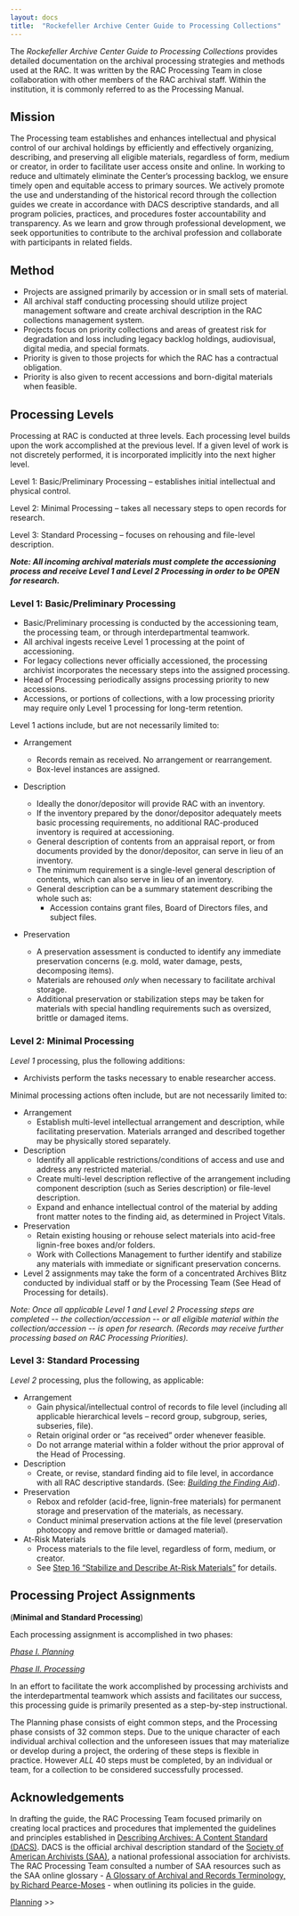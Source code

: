 ```yaml
---
layout: docs
title:  "Rockefeller Archive Center Guide to Processing Collections"
---
```

The *Rockefeller Archive Center Guide to Processing Collections* provides detailed documentation on the archival processing strategies and methods used at the RAC. It was written by the RAC Processing Team in close collaboration with other members of the RAC archival staff. Within the institution, it is commonly referred to as the Processing Manual.

## Mission

The Processing team establishes and enhances intellectual and physical
control of our archival holdings by efficiently and effectively
organizing, describing, and preserving all eligible materials,
regardless of form, medium or creator, in order to facilitate user
access onsite and online. In working to reduce and ultimately eliminate
the Center’s processing backlog, we ensure timely open and equitable
access to primary sources. We actively promote the use and understanding
of the historical record through the collection guides we create in
accordance with DACS descriptive standards, and all program policies,
practices, and procedures foster accountability and transparency. As we
learn and grow through professional development, we seek opportunities
to contribute to the archival profession and collaborate with
participants in related fields.

## Method

- Projects are assigned primarily by accession or in small sets of
    material.
- All archival staff conducting processing should utilize project
    management software and create archival description in the RAC
    collections management system.
- Projects focus on priority collections and areas of greatest risk
    for degradation and loss including legacy backlog holdings,
    audiovisual, digital media, and special formats.
- Priority is given to those projects for which the RAC has a
    contractual obligation.
- Priority is also given to recent accessions and born-digital
    materials when feasible.

## Processing Levels

Processing at RAC is conducted at three levels. Each processing level
builds upon the work accomplished at the previous level. If a given
level of work is not discretely performed, it is incorporated implicitly
into the next higher level.

Level 1: Basic/Preliminary Processing – establishes initial intellectual
  and physical control.

 Level 2: Minimal Processing – takes all necessary steps to open records
  for research.

 Level 3: Standard Processing – focuses on rehousing and file-level
  description.

  _**Note: All incoming archival materials must complete the accessioning
  process and receive Level 1 and Level 2 Processing in order to be OPEN
  for research.**_  

### Level 1: Basic/Preliminary Processing

  - Basic/Preliminary processing is conducted by the accessioning team,
      the processing team, or through interdepartmental teamwork.
  - All archival ingests receive Level 1 processing at the point of
      accessioning.
  - For legacy collections never officially accessioned, the processing
      archivist incorporates the necessary steps into the assigned
      processing.
  - Head of Processing periodically assigns processing priority to new
      accessions.
  - Accessions, or portions of collections, with a low processing
      priority may require only Level 1 processing for long-term
      retention.

Level 1 actions include, but are not necessarily limited to:

  - Arrangement
      - Records remain as received. No arrangement or rearrangement.
      - Box-level instances are assigned.
  - Description
      - Ideally the donor/depositor will provide RAC with an inventory.
      - If the inventory prepared by the donor/depositor adequately
          meets basic processing requirements, no additional RAC-produced
          inventory is required at accessioning.
      - General description of contents from an appraisal report, or
          from documents provided by the donor/depositor, can serve in
          lieu of an inventory.
      - The minimum requirement is a single-level general description of
          contents, which can also serve in lieu of an inventory.
      - General description can be a summary statement describing the
          whole such as:
          - Accession contains grant files, Board of Directors files,
              and subject files.

  - Preservation

      - A preservation assessment is conducted to identify any immediate
          preservation concerns (e.g. mold, water damage, pests,
          decomposing items).
      - Materials are rehoused *only* when necessary to facilitate
          archival storage.
      - Additional preservation or stabilization steps may be taken for
          materials with special handling requirements such as oversized, brittle or damaged items.

### Level 2: Minimal Processing
  *Level 1* processing, plus the following additions:
  - Archivists perform the tasks necessary to enable researcher access.

  Minimal processing actions often include, but are not necessarily
  limited to:

  - Arrangement
      - Establish multi-level intellectual arrangement and description,
          while facilitating preservation. Materials arranged and
          described together may be physically stored separately.
  - Description
      - Identify all applicable restrictions/conditions of access and
          use and address any restricted material.
      - Create multi-level description reflective of the arrangement
          including component description (such as Series description) or
          file-level description.
      - Expand and enhance intellectual control of the material by
          adding front matter notes to the finding aid, as determined in
          Project Vitals.
  - Preservation
      - Retain existing housing or rehouse select materials into
          acid-free lignin-free boxes and/or folders.
      - Work with Collections Management to further identify and
          stabilize any materials with immediate or significant
          preservation concerns.
  - Level 2 assignments may take the form of a concentrated Archives
      Blitz conducted by individual staff or by the Processing Team (See
      Head of Processing for details).
      
*Note: Once all applicable Level 1 and Level 2 Processing steps are
completed -- the collection/accession -- or all eligible material
within the collection/accession -- is open for research. (Records
may receive further processing based on RAC Processing Priorities).*

### Level 3: Standard Processing

 *Level 2* processing, plus the following, as applicable:
  - Arrangement
      - Gain physical/intellectual control of records to file level
          (including all applicable hierarchical levels – record group,
          subgroup, series, subseries, file).
      - Retain original order or “as received” order whenever feasible.
      - Do not arrange material within a folder without the prior
          approval of the Head of Processing.
  - Description
      - Create, or revise, standard finding aid to file level, in
          accordance with all RAC descriptive standards. (See: [*Building
          the Finding Aid*](processing#building-the-finding-aid)).
  - Preservation
      - Rebox and refolder (acid-free, lignin-free materials) for permanent
      storage and preservation of the materials, as necessary.
      - Conduct minimal preservation actions at the file level (preservation
      photocopy and remove brittle or damaged material).
  - At-Risk Materials
      - Process materials to the file level, regardless of form, medium, or
          creator.
      - See [Step 16 “Stabilize and Describe At-Risk Materials”](processing#stabilize-and-describe-at-risk-materials) for details.

## Processing Project Assignments
(**Minimal and Standard Processing**)

  Each processing assignment is accomplished in two phases:

  [*Phase I. Planning*](planning)

  [*Phase II. Processing*](processing)

  In an effort to facilitate the work accomplished by processing
  archivists and the interdepartmental teamwork which assists and
  facilitates our success, this processing guide is primarily presented as
  a step-by-step instructional.

  The Planning phase consists of eight common steps, and the Processing
  phase consists of 32 common steps. Due to the unique character of each
  individual archival collection and the unforeseen issues that may
  materialize or develop during a project, the ordering of these steps is
  flexible in practice. However *ALL* 40 steps must be completed, by an
  individual or team, for a collection to be considered successfully
  processed.

## Acknowledgements

In drafting the guide, the RAC Processing Team focused primarily on creating local practices and procedures that implemented the guidelines and principles established in [Describing Archives: A Content Standard (DACS)](https://www2.archivists.org/standards/DACS). DACS is the official archival description standard of the [Society of American Archivists (SAA)](https://www2.archivists.org/), a national professional association for archivists. The RAC Processing Team consulted a number of SAA resources such as the SAA online glossary - [A Glossary of Archival and Records Terminology, by Richard Pearce-Moses](https://www2.archivists.org/glossary) - when outlining its policies in the guide.

[Planning](planning) >>
